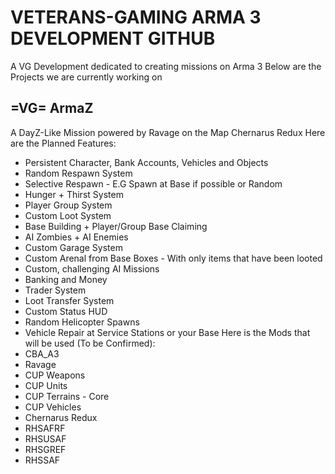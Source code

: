 # VETERANS-GAMING ARMA 3 DEVELOPMENT GITHUB
A VG Development dedicated to creating missions on Arma 3
Below are the Projects we are currently working on
## =VG= ArmaZ
A DayZ-Like Mission powered by Ravage on the Map Chernarus Redux
Here are the Planned Features:
* Persistent Character, Bank Accounts, Vehicles and Objects
* Random Respawn System
* Selective Respawn - E.G Spawn at Base if possible or Random
* Hunger + Thirst System
* Player Group System
* Custom Loot System
* Base Building + Player/Group Base Claiming
* AI Zombies + AI Enemies
* Custom Garage System
* Custom Arenal from Base Boxes - With only items that have been looted
* Custom, challenging AI Missions
* Banking and Money
* Trader System
* Loot Transfer System
* Custom Status HUD
* Random Helicopter Spawns
* Vehicle Repair at Service Stations or your Base
Here is the Mods that will be used (To be Confirmed):
* CBA_A3
* Ravage
* CUP Weapons
* CUP Units
* CUP Terrains - Core
* CUP Vehicles
* Chernarus Redux
* RHSAFRF
* RHSUSAF
* RHSGREF
* RHSSAF
